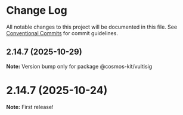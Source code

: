 # Change Log

All notable changes to this project will be documented in this file.
See [Conventional Commits](https://conventionalcommits.org) for commit guidelines.

## 2.14.7 (2025-10-29)

**Note:** Version bump only for package @cosmos-kit/vultisig





# 2.14.7 (2025-10-24)

**Note:** First release!
